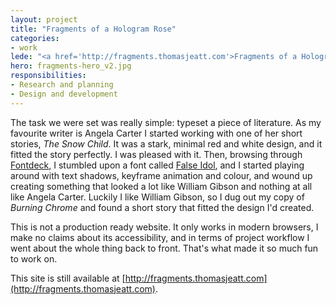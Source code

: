 ```yaml
---
layout: project
title: "Fragments of a Hologram Rose"
categories:
- work
lede: "<a href='http://fragments.thomasjeatt.com'>Fragments of a Hologram Rose</a> was an experimental site I put together for a university project about typography."
hero: fragments-hero_v2.jpg
responsibilities:
- Research and planning
- Design and development
---
```


The task we were set was really simple: typeset a piece of literature. As my favourite writer is Angela Carter I started working with one of her short stories, *The Snow Child*. It was a stark, minimal red and white design, and it fitted the story perfectly. I was pleased with it. Then, browsing through [Fontdeck](http://fontdeck.com), I stumbled upon a font called [False Idol](http://fontdeck.com/font/falseidol/regular), and I started playing around with text shadows, keyframe animation and colour, and wound up creating something that looked a lot like William Gibson and nothing at all like Angela Carter. Luckily I like William Gibson, so I dug out my copy of *Burning Chrome* and found a short story that fitted the design I'd created.

This is not a production ready website. It only works in modern browsers, I make no claims about its accessibility, and in terms of project workflow I went about the whole thing back to front. That's what made it so much fun to work on.

This site is still available at [http://fragments.thomasjeatt.com](http://fragments.thomasjeatt.com).
